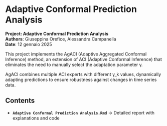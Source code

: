 # Adaptive Conformal Prediction Analysis

**Project: Adaptive Conformal Prediction Analysis**  
**Authors**: Giuseppina Orefice, Alessandra Campanella  
**Date**: 12 gennaio 2025  

This project implements the AgACI (Adaptive Aggregated Conformal Inference) method, an extension of ACI (Adaptive Conformal Inference) that eliminates the need to manually select the adaptation parameter γ.

AgACI combines multiple ACI experts with different γ_k values, dynamically adapting predictions to ensure robustness against changes in time series data. 


## Contents

- **`Adaptive Conformal Prediction Analysis.Rmd`** → Detailed report with explanations and code



